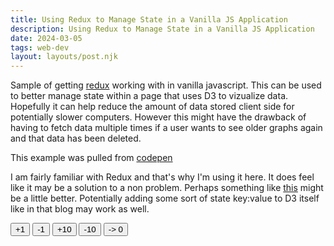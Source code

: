 ```yaml
---
title: Using Redux to Manage State in a Vanilla JS Application
description: Using Redux to Manage State in a Vanilla JS Application
date: 2024-03-05
tags: web-dev
layout: layouts/post.njk
---
```


Sample of getting [redux](https://redux.js.org/) working with in vanilla javascript. This can be used to better manage state within a page that uses D3 to vizualize data. Hopefully it can help reduce the amount of data stored client side for potentially slower computers. However this might have the drawback of having to fetch data multiple times if a user wants to see older graphs again and that data has been deleted.

This example was pulled from [codepen](https://codepen.io/taeggeat/pen/mdVVPaO?editors=1010)

I am fairly familiar with Redux and that's why I'm using it here. It does feel like it may be a solution to a non problem. Perhaps something like [this](https://dev.to/vijaypushkin/dead-simple-state-management-in-vanilla-javascript-24p0) might be a little better. Potentially adding some sort of state key:value to D3 itself like in that blog may work as well.

<div>
	<p id="render-store"></p>
	<button id="add">+1</button>
	<button id="remove">-1</button>
	<button id="add10">+10</button>
	<button id="remove10">-10</button>
	<button id="reset">-> 0</button>
</div>

<script type="text/javascript" src="/js/redux.legacy-esm.js"></script>

<script>

	// ACTIONS
	const addAction = {
	type: 'ADD',
	};

	const removeAction = {
	type: 'REMOVE',
	};

	const add10Action = {
	type: 'ADD10',
	};

	const remove10Action = {
	type: 'REMOVE10',
	};

	const resetAction = {
	type: 'RESET',
	};

	const counterReducer = (state = 0, action) => {
	switch (action.type) {
		case 'ADD':
			return state + 1;
		case 'REMOVE':
			return state - 1;
		case 'ADD10':
				return state + 10;
		case 'REMOVE10':
				return state - 10;
		case 'RESET':
				return 0;
		default:
			return state;
	}
	}

	const store = createStore(counterReducer);
	console.log(store)

	// MAIN
	const renderStore = document.getElementById('render-store');
	const render = () => {
        renderStore.innerHTML = store.getState();
	}

	store.subscribe(render);
	render();


	const add = document.getElementById('add');
	add.addEventListener('click', () => {
        store.dispatch(addAction)
	});

	const remove = document.getElementById('remove');
	remove.addEventListener('click', () => {
        store.dispatch(removeAction)
	});

	const add10 = document.getElementById('add10');
	add10.addEventListener('click', () => {
        store.dispatch(add10Action)
	});

	const remove10 = document.getElementById('remove10');
	remove10.addEventListener('click', () => {
        store.dispatch(remove10Action)
	});

	const reset = document.getElementById('reset');
	reset.addEventListener('click', () => {
        store.dispatch(resetAction)
	});

</script>